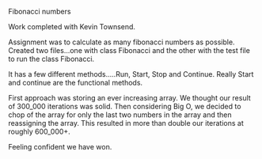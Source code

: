 Fibonacci numbers

Work completed with Kevin Townsend.

Assignment was to calculate as many fibonacci numbers as possible.  Created two files...one with class Fibonacci and the other with the test file to run the class Fibonacci.

It has a few different methods.....Run, Start, Stop and Continue.  Really Start and continue are the functional methods.

First approach was storing an ever increasing array.  We thought our result of 300_000 iterations was solid.  Then considering Big O, we decided to chop of the array for only the last two numbers in the array and then reassigning the array.  This resulted in more than double our iterations at roughly 600_000+.

Feeling confident we have won.
